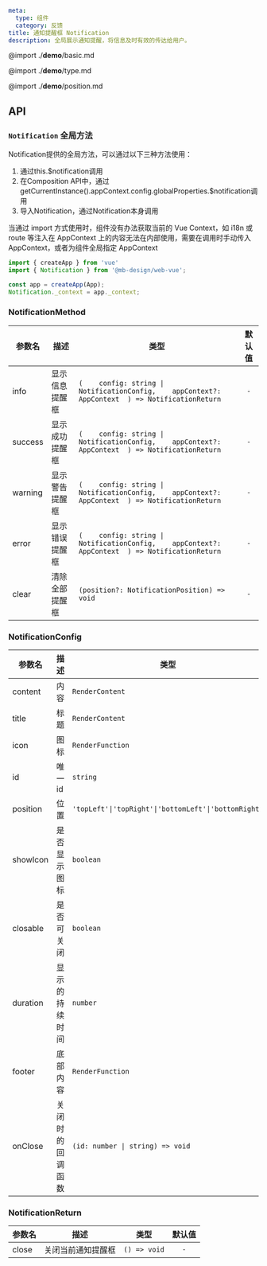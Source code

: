 ```yaml
meta:
  type: 组件
  category: 反馈
title: 通知提醒框 Notification
description: 全局展示通知提醒，将信息及时有效的传达给用户。
```

@import ./__demo__/basic.md

@import ./__demo__/type.md

@import ./__demo__/position.md

## API





### `Notification` 全局方法

Notification提供的全局方法，可以通过以下三种方法使用：
1. 通过this.$notification调用
2. 在Composition API中，通过getCurrentInstance().appContext.config.globalProperties.$notification调用
3. 导入Notification，通过Notification本身调用

当通过 import 方式使用时，组件没有办法获取当前的 Vue Context，如 i18n 或 route 等注入在 AppContext 上的内容无法在内部使用，需要在调用时手动传入 AppContext，或者为组件全局指定 AppContext

```ts
import { createApp } from 'vue'
import { Notification } from '@mb-design/web-vue';

const app = createApp(App);
Notification._context = app._context;
```


### NotificationMethod

|参数名|描述|类型|默认值|
|---|---|---|:---:|
|info|显示信息提醒框|`(    config: string \| NotificationConfig,    appContext?: AppContext  ) => NotificationReturn`|`-`|
|success|显示成功提醒框|`(    config: string \| NotificationConfig,    appContext?: AppContext  ) => NotificationReturn`|`-`|
|warning|显示警告提醒框|`(    config: string \| NotificationConfig,    appContext?: AppContext  ) => NotificationReturn`|`-`|
|error|显示错误提醒框|`(    config: string \| NotificationConfig,    appContext?: AppContext  ) => NotificationReturn`|`-`|
|clear|清除全部提醒框|`(position?: NotificationPosition) => void`|`-`|



### NotificationConfig

|参数名|描述|类型|默认值|版本|
|---|---|---|:---:|:---|
|content|内容|`RenderContent`|`-`||
|title|标题|`RenderContent`|`-`||
|icon|图标|`RenderFunction`|`-`||
|id|唯一id|`string`|`-`||
|position|位置|`'topLeft'\|'topRight'\|'bottomLeft'\|'bottomRight'`|`-`||
|showIcon|是否显示图标|`boolean`|`false`||
|closable|是否可关闭|`boolean`|`false`||
|duration|显示的持续时间|`number`|`-`||
|footer|底部内容|`RenderFunction`|`-`|2.25.0|
|onClose|关闭时的回调函数|`(id: number \| string) => void`|`-`||



### NotificationReturn

|参数名|描述|类型|默认值|
|---|---|---|:---:|
|close|关闭当前通知提醒框|`() => void`|`-`|


